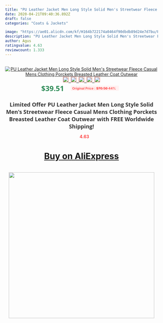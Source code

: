```yaml
---
title: "PU Leather Jacket Men Long Style Solid Men's Streetwear Fleece Casual Mens Clothing Porckets Breasted  Leather Coat Outwear"
date: 2020-04-21T09:40:36.892Z
draft: false
categories: "Coats & Jackets"

image: "https://ae01.alicdn.com/kf/H164b722174a0464f90dbdb89d24e7d7bu/PU-Leather-Jacket-Men-Long-Style-Solid-Men-s-Streetwear-Fleece-Casual-Mens-Clothing-Porckets-Breasted.jpg"
description: "PU Leather Jacket Men Long Style Solid Men's Streetwear Fleece Casual Mens Clothing Porckets Breasted  Leather Coat Outwear"
author: Agus
ratingvalue: 4.63
reviewcount: 1.333
---
```

<br>
<div style="text-align: center;">
<a href="" target="_blank" rel="nofollow noopener noreferrer"><img alt="PU Leather Jacket Men Long Style Solid Men's Streetwear Fleece Casual Mens Clothing Porckets Breasted  Leather Coat Outwear" class="magnifier-image" src="https://ae01.alicdn.com/kf/H164b722174a0464f90dbdb89d24e7d7bu/PU-Leather-Jacket-Men-Long-Style-Solid-Men-s-Streetwear-Fleece-Casual-Mens-Clothing-Porckets-Breasted.jpg_640x640.jpg">
<br>
<img style="border:1px solid salmon" src="https://ae01.alicdn.com/kf/H164b722174a0464f90dbdb89d24e7d7bu/PU-Leather-Jacket-Men-Long-Style-Solid-Men-s-Streetwear-Fleece-Casual-Mens-Clothing-Porckets-Breasted.jpg_120x120.jpg">&nbsp;&nbsp;<img style="border:1px solid salmon" src="https://ae01.alicdn.com/kf/H3ebe1615f6d64fc6939b7c9e96dd2b7aD/PU-Leather-Jacket-Men-Long-Style-Solid-Men-s-Streetwear-Fleece-Casual-Mens-Clothing-Porckets-Breasted.jpg_120x120.jpg">&nbsp;&nbsp;<img style="border:1px solid salmon" src="https://ae01.alicdn.com/kf/Hd974e625b5434f5e8b43aa6f80bb3029x/PU-Leather-Jacket-Men-Long-Style-Solid-Men-s-Streetwear-Fleece-Casual-Mens-Clothing-Porckets-Breasted.jpg_120x120.jpg">&nbsp;&nbsp;<img style="border:1px solid salmon" src="https://ae01.alicdn.com/kf/Hab87ec52791241a29beefaa39f8b69113/PU-Leather-Jacket-Men-Long-Style-Solid-Men-s-Streetwear-Fleece-Casual-Mens-Clothing-Porckets-Breasted.jpg_120x120.jpg">&nbsp;&nbsp;<img style="border:1px solid salmon" src="https://ae01.alicdn.com/kf/Hfbb71e3e88b9469dba917c68f3d34845p/PU-Leather-Jacket-Men-Long-Style-Solid-Men-s-Streetwear-Fleece-Casual-Mens-Clothing-Porckets-Breasted.jpg_120x120.jpg"></a></div><br0>
<div style="text-align: center;"><span style="background-color: white; border: 0px; box-sizing: border-box; color: seagreen; display: inline-block; font-family: &quot;open sans&quot; , &quot;arial&quot; , &quot;helvetica&quot; , sans-serif , &quot;heiti&quot;; font-size: 24px; font-stretch: inherit; font-weight: 700; line-height: inherit; margin: 0px 10px 0px 0px; padding: 0px; vertical-align: middle;">$39.51 </span>
<span style="background: rgb(255 , 241 , 241); border-radius: 3px; border: 0px; box-sizing: border-box; color: #ff4747; display: inline-block; font-family: inherit; font-size: 12px; font-stretch: inherit; font-style: inherit; font-variant: inherit; font-weight: 600; line-height: inherit; margin: 0px; padding: 2px 5px; transform: scale(0.9); vertical-align: middle;">Original Price : <b style="text-decoration: line-through;">$70.56 </b> 44%&nbsp;&nbsp;</span></div>
<h1 style="color: #333333; display: inline-block; font-family: &quot;open sans&quot; , &quot;arial&quot; , &quot;helvetica&quot; , sans-serif , &quot;heiti&quot;; font-size: 18px; font-stretch: inherit; font-weight: 700; text-align: center;">Limited Offer PU Leather Jacket Men Long Style Solid Men's Streetwear Fleece Casual Mens Clothing Porckets Breasted  Leather Coat Outwear with FREE Worldwide Shipping!</h1>
<div style="color: #ff4747; text-align: center;">
<img src="https://4.bp.blogspot.com/-M0ZcTcb-5uY/XleCXlxnR4I/AAAAAAAAAEc/OrjgMkXV1oMQFaCRZj5HQwOCBcu3w1FegCPcBGAYYCw/s1600/star.png" style="height: 15px;">&nbsp;<b>4.63</b></div>
<div class="button_cont" align="center"><a class="buynow_a" href="" target="_blank" rel="nofollow noopener noreferrer"><H1>Buy on AliExpress</H1></a></div><br>
<div class="separator" style="clear: both; text-align: center;">
<img src="https://lh3.googleusercontent.com/-pTy5HemUv9M/XlePHvY0dAI/AAAAAAAAAE4/0nX5iRUoIWY8eMW9Dpxeirr157OZliDIgCLcBGAsYHQ/s1600/badge.gif" width="480">
</div>
